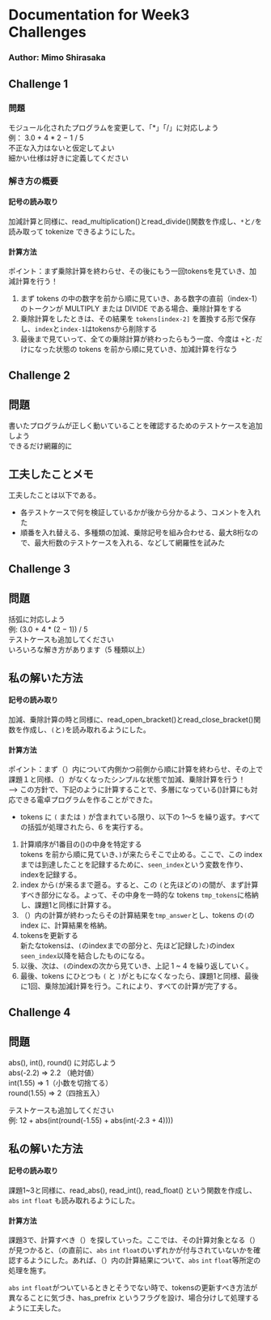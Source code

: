 # Documentation for Week3 Challenges
### Author: Mimo Shirasaka

## Challenge 1
### 問題<br>
モジュール化されたプログラムを変更して、「*」「/」に対応しよう<br>
例： 3.0 + 4 * 2 − 1 / 5<br>
不正な入力はないと仮定してよい<br>
細かい仕様は好きに定義してください<br>

### 解き方の概要<br>
#### 記号の読み取り
加減計算と同様に、read_multiplication()とread_divide()関数を作成し、`*`と`/`を読み取って tokenize できるようにした。<br>
#### 計算方法
ポイント：まず乗除計算を終わらせ、その後にもう一回tokensを見ていき、加減計算を行う！<br>
1. まず tokens の中の数字を前から順に見ていき、ある数字の直前（index-1）のトークンが MULTIPLY または DIVIDE である場合、乗除計算をする<br>
2. 乗除計算をしたときは、その結果を `tokens[index-2]` を置換する形で保存し、`index`と`index-1`はtokensから削除する<br>
3. 最後まで見ていって、全ての乗除計算が終わったらもう一度、今度は `+`と`-`だけになった状態の tokens を前から順に見ていき、加減計算を行なう<br>

## Challenge 2
## 問題<br>
書いたプログラムが正しく動いていることを確認するためのテストケースを追加しよう<br>
できるだけ網羅的に<br>

## 工夫したことメモ<br>
工夫したことは以下である。<br>
- 各テストケースで何を検証しているかが後から分かるよう、コメントを入れた<br>
- 順番を入れ替える、多種類の加減、乗除記号を組み合わせる、最大8桁なので、最大桁数のテストケースを入れる、などして網羅性を試みた<br>

## Challenge 3
## 問題<br>
括弧に対応しよう<br>
例:  (3.0 + 4 * (2 − 1)) / 5<br>
テストケースも追加してください<br>
いろいろな解き方があります（5 種類以上）<br>

## 私の解いた方法
#### 記号の読み取り
加減、乗除計算の時と同様に、read_open_bracket()とread_close_bracket()関数を作成し、`(`と`)`を読み取れるようにした。<br>
#### 計算方法
ポイント：まず（）内について内側かつ前側から順に計算を終わらせ、その上で課題１と同様、（）がなくなったシンプルな状態で加減、乗除計算を行う！<br>
--> この方針で、下記のように計算することで、多層になっている()計算にも対応できる電卓プログラムを作ることができた。<br>

* tokens に `(` または `)` が含まれている限り、以下の 1〜5 を繰り返す。すべての括弧が処理されたら、6 を実行する。
1. 計算順序が1番目の()の中身を特定する<br>
tokens を前から順に見ていき、`)`が来たらそこで止める。ここで、この index までは到達したことを記録するために、`seen_index`という変数を作り、indexを記録する。
2. index から`(`が来るまで遡る。すると、この `(`と先ほどの`)`の間が、まず計算すべき部分になる。よって、その中身を一時的な tokens `tmp_tokens`に格納し、課題1と同様に計算する。<br>
3. （）内の計算が終わったらその計算結果を`tmp_answer`とし、tokens の`(`の index に、計算結果を格納。
4. tokensを更新する<br>
新たなtokensは、`(`のindexまでの部分と、先ほど記録した`)`のindex `seen_index`以降を結合したものになる。<br>
5. 以後、次は、`(`のindexの次から見ていき、上記 1 ~ 4 を繰り返していく。<br>
6. 最後、tokens にひとつも `(` と `)`がともになくなったら、課題1と同様、最後に1回、乗除加減計算を行う。これにより、すべての計算が完了する。

## Challenge 4
## 問題<br>
abs(), int(), round() に対応しよう<br>
abs(-2.2) => 2.2 （絶対値）<br>
int(1.55) => 1（小数を切捨てる）<br>
round(1.55) => 2（四捨五入）<br>

テストケースも追加してください <br>
例: 12 + abs(int(round(-1.55) + abs(int(-2.3 + 4)))) <br>

## 私の解いた方法
#### 記号の読み取り
課題1~3と同様に、read_abs(), read_int(), read_float() という関数を作成し、`abs` `int` `float` も読み取れるようにした。<br>
#### 計算方法
課題3で、計算すべき（）を探していった。ここでは、その計算対象となる（）が見つかると、（の直前に、`abs` `int` `float`のいずれかが付与されていないかを確認するようにした。あれば、（）内の計算結果について、`abs` `int` `float`等所定の処理を施す。<br>

`abs` `int` `float`がついているときとそうでない時で、tokensの更新すべき方法が異なることに気づき、has_prefrix というフラグを設け、場合分けして処理するように工夫した。

